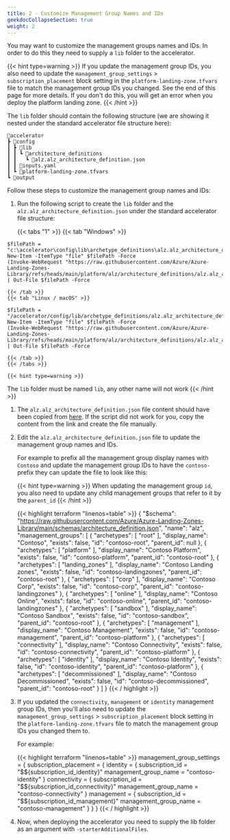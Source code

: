 ```yaml
---
title: 2 - Customize Management Group Names and IDs
geekdocCollapseSection: true
weight: 2
---
```


You may want to customize the management groups names and IDs. In order to do this they need to supply a `lib` folder to the accelerator.

{{< hint type=warning >}}
If you update the management group IDs, you also need to update the `management_group_settings` > `subscription_placement` block setting in the `platform-landing-zone.tfvars` file to match the management group IDs you changed. See the end of this page for more details. If you don't do this, you will get an error when you deploy the platform landing zone.
{{< /hint >}}

The `lib` folder should contain the following structure (we are showing it nested under the standard accelerator file structure here):

```plaintext
📂accelerator
┣ 📂config
┃ ┣ 📂lib
┃ ┃ ┗ 📂architecture_definitions
┃ ┃   ┗ 📜alz.alz_architecture_definition.json
┃ ┃ 📜inputs.yaml
┃ ┗ 📜platform-landing-zone.tfvars
┗ 📂output
```

Follow these steps to customize the management group names and IDs:

1. Run the following script to create the `lib` folder and the `alz.alz_architecture_definition.json` under the standard accelerator file structure:

    {{< tabs "1" >}}
    {{< tab "Windows" >}}
```pwsh
$filePath = "c:\accelerator\config\lib\archetype_definitions\alz.alz_architecture_definition.json"
New-Item -ItemType "file" $filePath -Force
(Invoke-WebRequest "https://raw.githubusercontent.com/Azure/Azure-Landing-Zones-Library/refs/heads/main/platform/alz/architecture_definitions/alz.alz_architecture_definition.json").Content | Out-File $filePath -Force
```
    {{< /tab >}}
    {{< tab "Linux / macOS" >}}
```pwsh
$filePath = "/accelerator/config/lib/archetype_definitions/alz.alz_architecture_definition.json"
New-Item -ItemType "file" $filePath -Force
(Invoke-WebRequest "https://raw.githubusercontent.com/Azure/Azure-Landing-Zones-Library/refs/heads/main/platform/alz/architecture_definitions/alz.alz_architecture_definition.json").Content | Out-File $filePath -Force
```
    {{< /tab >}}
    {{< /tabs >}}

    {{< hint type=warning >}}
The `lib` folder must be named `lib`, any other name will not work
    {{< /hint >}}

1. The `alz.alz_architecture_definition.json` file content should have been copied from [here](https://github.com/Azure/Azure-Landing-Zones-Library/blob/main/platform/alz/architecture_definitions/alz.alz_architecture_definition.json). If the script did not work for you, copy the content from the link and create the file manually.

1. Edit the `alz.alz_architecture_definition.json` file to update the management group names and IDs. 

    For example to prefix all the management group display names with `Contoso` and update the management group IDs to have the `contoso-` prefix they can update the file to look like this:

    {{< hint type=warning >}}
When updating the management group `id`, you also need to update any child management groups that refer to it by the `parent_id`
    {{< /hint >}}

    {{< highlight terraform "linenos=table" >}}
    {
      "$schema": "https://raw.githubusercontent.com/Azure/Azure-Landing-Zones-Library/main/schemas/architecture_definition.json",
      "name": "alz",
      "management_groups": [
        {
          "archetypes": [
            "root"
          ],
          "display_name": "Contoso",
          "exists": false,
          "id": "contoso-root",
          "parent_id": null
        },
        {
          "archetypes": [
            "platform"
          ],
          "display_name": "Contoso Platform",
          "exists": false,
          "id": "contoso-platform",
          "parent_id": "contoso-root"
        },
        {
          "archetypes": [
            "landing_zones"
          ],
          "display_name": "Contoso Landing zones",
          "exists": false,
          "id": "contoso-landingzones",
          "parent_id": "contoso-root"
        },
        {
          "archetypes": [
            "corp"
          ],
          "display_name": "Contoso Corp",
          "exists": false,
          "id": "contoso-corp",
          "parent_id": "contoso-landingzones"
        },
        {
          "archetypes": [
            "online"
          ],
          "display_name": "Contoso Online",
          "exists": false,
          "id": "contoso-online",
          "parent_id": "contoso-landingzones"
        },
        {
          "archetypes": [
            "sandbox"
          ],
          "display_name": "Contoso Sandbox",
          "exists": false,
          "id": "contoso-sandbox",
          "parent_id": "contoso-root"
        },
        {
          "archetypes": [
            "management"
          ],
          "display_name": "Contoso Management",
          "exists": false,
          "id": "contoso-management",
          "parent_id": "contoso-platform"
        },
        {
          "archetypes": [
            "connectivity"
          ],
          "display_name": "Contoso Connectivity",
          "exists": false,
          "id": "contoso-connectivity",
          "parent_id": "contoso-platform"
        },
        {
          "archetypes": [
            "identity"
          ],
          "display_name": "Contoso Identity",
          "exists": false,
          "id": "contoso-identity",
          "parent_id": "contoso-platform"
        },
        {
          "archetypes": [
            "decommissioned"
          ],
          "display_name": "Contoso Decommissioned",
          "exists": false,
          "id": "contoso-decommissioned",
          "parent_id": "contoso-root"
        }
      ]
    }
    {{< / highlight >}}

1. If you updated the `connectivity`, `management` or `identity` management group IDs, then you'll also need to update the `management_group_settings` > `subscription_placement` block setting in the `platform-landing-zone.tfvars` file to match the management group IDs you changed them to.

    For example:

    {{< highlight terraform "linenos=table" >}}
    management_group_settings = {
      subscription_placement = {
        identity = {
          subscription_id       = "$${subscription_id_identity}"
          management_group_name = "contoso-identity"
        }
        connectivity = {
          subscription_id       = "$${subscription_id_connectivity}"
          management_group_name = "contoso-connectivity"
        }
        management = {
          subscription_id       = "$${subscription_id_management}"
          management_group_name = "contoso-management"
        }
      }
    }
    {{< / highlight >}}

1. Now, when deploying the accelerator you need to supply the lib folder as an argument with `-starterAdditionalFiles`.
